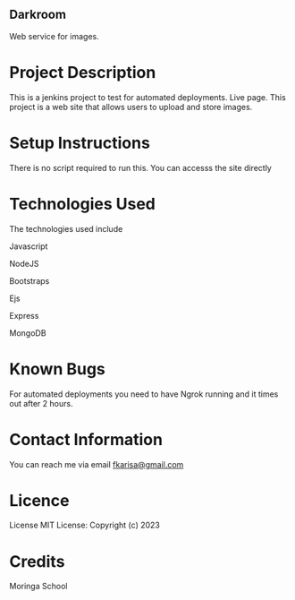 ## Darkroom
 Web service for images.

# Project Description
This is a jenkins project to test for automated deployments. Live page. This project is a web site that allows users to upload and store images.

# Setup Instructions
There is no script required to run this. You can accesss the site directly

# Technologies Used
The technologies used include

Javascript

NodeJS

Bootstraps

Ejs

Express

MongoDB

# Known Bugs
For automated deployments you need to have Ngrok running and it times out after 2 hours.

#  Contact Information
You can reach me via email fkarisa@gmail.com

# Licence
License MIT License: Copyright (c) 2023

#  Credits
Moringa School
